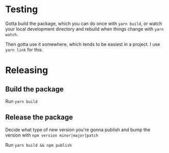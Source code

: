 # Testing

Gotta build the package, which you can do once with `yarn build`, or watch your local development directory and rebuild when things change with `yarn watch`.

Then gotta use it somewhere, which tends to be easiest in a project. I use `yarn link` for this.

# Releasing

## Build the package

Run `yarn build`

## Release the package

Decide what type of new version you're gonna publish and bump the version with `npm version minor|major|patch`

Run `yarn build && npm publish`
